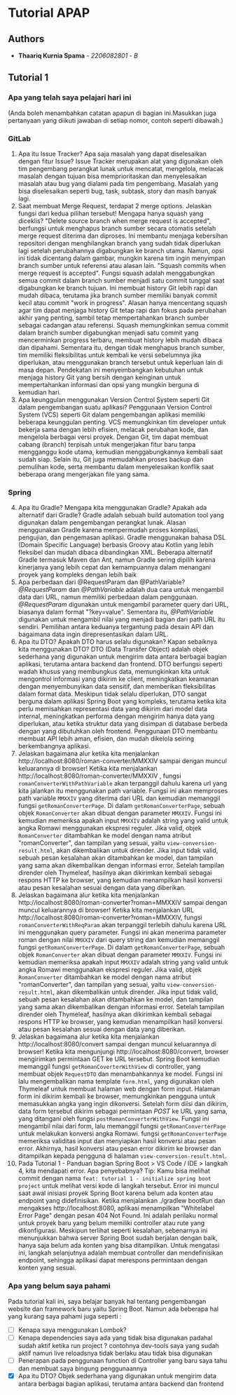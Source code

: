 # Tutorial APAP

## Authors

* **Thaariq Kurnia Spama** - *2206082801* - *B* 
## Tutorial 1

### Apa yang telah saya pelajari hari ini
(Anda boleh menambahkan catatan apapun di bagian ini.Masukkan juga pertanyaan yang diikuti jawaban di setiap nomor, contoh seperti dibawah.)
### GitLab
1. Apa itu Issue Tracker? Apa saja masalah yang dapat diselesaikan dengan fitur Issue?
Issue Tracker merupakan alat yang digunakan oleh tim pengembang perangkat lunak untuk mencatat, mengelola, melacak masalah dengan tujuan bisa memprioritaskan dan menyelesaikan masalah atau bug yang dialami pada tim pengembang. Masalah yang bisa diselesaikan seperti bug, task, subtask, story dan masih banyak lagi.
2. Saat membuat Merge Request, terdapat 2 merge options. Jelaskan fungsi dari kedua pilihan tersebut! Mengapa hanya squash yang diceklis?
"Delete source branch when merge request is accepted", berfungsi untuk menghapus branch sumber secara otomatis setelah merge request diterima dan diproses. Ini membantu menjaga kebersihan repositori dengan menghilangkan branch yang sudah tidak diperlukan lagi setelah perubahannya digabungkan ke branch utama. Namun, opsi ini tidak dicentang dalam gambar, mungkin karena tim ingin menyimpan branch sumber untuk referensi atau alasan lain.
"Squash commits when merge request is accepted". Fungsi squash adalah menggabungkan semua commit dalam branch sumber menjadi satu commit tunggal saat digabungkan ke branch tujuan. Ini membuat history Git lebih rapi dan mudah dibaca, terutama jika branch sumber memiliki banyak commit kecil atau commit "work in progress".
Alasan hanya mencentang squash agar tim dapat menjaga history Git tetap rapi dan fokus pada perubahan akhir yang penting, sambil tetap mempertahankan branch sumber sebagai cadangan atau referensi. Squash memungkinkan semua commit dalam branch sumber digabungkan menjadi satu commit yang mencerminkan progress terbaru, membuat history lebih mudah dibaca dan dipahami. Sementara itu, dengan tidak menghapus branch sumber, tim memiliki fleksibilitas untuk kembali ke versi sebelumnya jika diperlukan, atau menggunakan branch tersebut untuk keperluan lain di masa depan. Pendekatan ini menyeimbangkan kebutuhan untuk menjaga history Git yang bersih dengan keinginan untuk mempertahankan informasi dan opsi yang mungkin berguna di kemudian hari.
3. Apa keunggulan menggunakan Version Control System seperti Git dalam pengembangan suatu aplikasi?
Penggunaan Version Control System (VCS) seperti Git dalam pengembangan aplikasi memiliki beberapa keunggulan penting. VCS memungkinkan tim developer untuk bekerja sama dengan lebih efisien, melacak perubahan kode, dan mengelola berbagai versi proyek. Dengan Git, tim dapat membuat cabang (branch) terpisah untuk mengerjakan fitur baru tanpa mengganggu kode utama, kemudian menggabungkannya kembali saat sudah siap. Selain itu, Git juga memudahkan proses backup dan pemulihan kode, serta membantu dalam menyelesaikan konflik saat beberapa orang mengerjakan file yang sama.
### Spring
4. Apa itu Gradle? Mengapa kita menggunakan Gradle? Apakah ada alternatif dari Gradle?
Gradle adalah sebuah build automation tool yang digunakan dalam pengembangan perangkat lunak. Alasan menggunakan Gradle karena mempermudah proses kompilasi, pengujian, dan pengemasan aplikasi. Gradle menggunakan bahasa DSL (Domain Specific Language) berbasis Groovy atau Kotlin yang lebih fleksibel dan mudah dibaca dibandingkan XML. Beberapa alternatif Gradle termasuk Maven dan Ant, namun Gradle sering dipilih karena kinerjanya yang lebih cepat dan kemampuannya dalam menangani proyek yang kompleks dengan lebih baik
5. Apa perbedaan dari @RequestParam dan @PathVariable?
*@RequestParam* dan *@PathVariable* adalah dua cara untuk mengambil data dari URL, namun memiliki perbedaan dalam penggunaan. *@RequestParam* digunakan untuk mengambil parameter query dari URL, biasanya dalam format "?key=value". Sementara itu, *@PathVariable* digunakan untuk mengambil nilai yang menjadi bagian dari path URL itu sendiri. Pemilihan antara keduanya tergantung pada desain API dan bagaimana data ingin direpresentasikan dalam URL.
6. Apa itu DTO? Apakah DTO harus selalu digunakan? Kapan sebaiknya kita menggunakan DTO?
DTO (Data Transfer Object) adalah objek sederhana yang digunakan untuk mengirim data antara berbagai bagian aplikasi, terutama antara backend dan frontend. DTO berfungsi seperti wadah khusus yang membungkus data, memungkinkan kita untuk mengontrol informasi yang dikirim ke client, meningkatkan keamanan dengan menyembunyikan data sensitif, dan memberikan fleksibilitas dalam format data. Meskipun tidak selalu diperlukan, DTO sangat berguna dalam aplikasi Spring Boot yang kompleks, terutama ketika kita perlu memisahkan representasi data yang dikirim dari model data internal, meningkatkan performa dengan mengirim hanya data yang diperlukan, atau ketika struktur data yang disimpan di database berbeda dengan yang dibutuhkan oleh frontend. Penggunaan DTO membantu membuat API lebih aman, efisien, dan mudah dikelola seiring berkembangnya aplikasi.
7. Jelaskan bagaimana alur ketika kita menjalankan http://localhost:8080/roman-converter/MMXXIV sampai dengan muncul keluarannya di browser!
Ketika kita menjalankan http://localhost:8080/roman-converter/MMXXIV , fungsi ```romanConverterWithPathVariable``` akan terpanggil dahulu karena url yang kita jalankan itu menggunakan path variable. Fungsi ini akan memproses path variable ```MMXXIV``` yang diterima dari URL dan kemudian memanggil fungsi ```getRomanConverterPage```. Di dalam ```getRomanConverterPage```, sebuah objek ```RomanConverter``` akan dibuat dengan parameter ```MMXXIV```. Fungsi ini kemudian memeriksa apakah input ```MMXXIV``` adalah string yang valid untuk angka Romawi menggunakan ekspresi reguler. Jika valid, objek ```RomanConverter``` ditambahkan ke model dengan nama atribut "romanConverter", dan tampilan yang sesuai, yaitu ```view-conversion-result.html```, akan dikembalikan untuk dirender. Jika input tidak valid, sebuah pesan kesalahan akan ditambahkan ke model, dan tampilan yang sama akan dikembalikan dengan informasi error. Setelah tampilan dirender oleh Thymeleaf, hasilnya akan dikirimkan kembali sebagai respons HTTP ke browser, yang kemudian menampilkan hasil konversi atau pesan kesalahan sesuai dengan data yang diberikan.
8. Jelaskan bagaimana alur ketika kita menjalankan http://localhost:8080/roman-converter?roman=MMXXIV sampai dengan muncul keluarannya di browser!
Ketika kita menjalankan URL http://localhost:8080/roman-converter?roman=MMXXIV, fungsi ```romanConverterWithReqParam``` akan terpanggil terlebih dahulu karena URL ini menggunakan query parameter. Fungsi ini akan menerima parameter roman dengan nilai ```MMXXIV``` dari query string dan kemudian memanggil fungsi ```getRomanConverterPage```. Di dalam ```getRomanConverterPage```, sebuah objek ```RomanConverter``` akan dibuat dengan parameter ```MMXXIV```. Fungsi ini kemudian memeriksa apakah input ```MMXXIV``` adalah string yang valid untuk angka Romawi menggunakan ekspresi reguler. Jika valid, objek ```RomanConverter``` ditambahkan ke model dengan nama atribut "romanConverter", dan tampilan yang sesuai, yaitu ```view-conversion-result.html```, akan dikembalikan untuk dirender. Jika input tidak valid, sebuah pesan kesalahan akan ditambahkan ke model, dan tampilan yang sama akan dikembalikan dengan informasi error. Setelah tampilan dirender oleh Thymeleaf, hasilnya akan dikirimkan kembali sebagai respons HTTP ke browser, yang kemudian menampilkan hasil konversi atau pesan kesalahan sesuai dengan data yang diberikan.
9. Jelaskan bagaimana alur ketika kita menjalankan http://localhost:8080/convert sampai dengan muncul keluarannya di browser!
Ketika kita mengunjungi http://localhost:8080/convert, browser mengirimkan permintaan GET ke URL tersebut. Spring Boot kemudian memanggil fungsi ```getRomanCoverterWithView``` di controller, yang membuat objek ```RequestDTO``` dan menambahkannya ke model. Fungsi ini lalu mengembalikan nama template ```form.html```, yang digunakan oleh Thymeleaf untuk membuat halaman web dengan form input. Halaman form ini dikirim kembali ke browser, memungkinkan pengguna untuk memasukkan angka yang ingin dikonversi. Setelah form diisi dan dikirim, data form tersebut dikirim sebagai permintaan *POST* ke URL yang sama, yang ditangani oleh fungsi ```postRomanConverterWithView```. Fungsi ini mengambil nilai dari form, lalu memanggil fungsi ```getRomanConverterPage``` untuk melakukan konversi angka Romawi. fungsi ```getRomanConverterPage``` memeriksa validitas input dan menyiapkan hasil konversi atau pesan error. Akhirnya, hasil konversi atau pesan error dikirim ke browser dan ditampilkan kepada pengguna di halaman ```view-conversion-result.html```.
10. Pada Tutorial 1 - Panduan bagian Spring Boot > VS Code / IDE > langkah 4, kita mendapati error. Apa penyebabnya? Tip: Kamu bisa melihat commit dengan nama `feat: tutorial 1 - initialize spring boot project` untuk melihat versi kode di langkah tersebut.
Error ini muncul saat awal inisiasi proyek Spring Boot karena belum ada konten atau endpoint yang didefinisikan. Ketika menjalankan ./gradlew bootRun dan mengakses http://localhost:8080, aplikasi menampilkan "Whitelabel Error Page" dengan pesan 404 Not Found. Ini adalah perilaku normal untuk proyek baru yang belum memiliki controller atau rute yang dikonfigurasi. Meskipun terlihat seperti kesalahan, sebenarnya ini menunjukkan bahwa server Spring Boot sudah berjalan dengan baik, hanya saja belum ada konten yang bisa ditampilkan. Untuk mengatasi ini, langkah selanjutnya adalah membuat controller dan mendefinisikan endpoint, sehingga aplikasi dapat merespons permintaan dengan konten yang sesuai.

### Apa yang belum saya pahami
Pada tutorial kali ini, saya belajar banyak hal tentang pengembangan website dan framework baru yaitu Spring Boot. Namun ada beberapa hal yang kurang saya pahami juga seperti :
- [ ] Kenapa saya menggunakan Lombok? 
- [ ] Kenapa dependencies saya ada yang tidak bisa digunakan padahal sudah aktif ketika run project ? contohnya dev-tools saya yang sudah aktif namun live reloadsnya tidak berlaku atau tidak bisa digunakan
- [ ] Penerapan pada penggunaan function di Controller yang baru saya tahu dan membuat saya bingung penggunaannya
- [x] Apa itu DTO?
Objek sederhana yang digunakan untuk mengirim data antara berbagai bagian aplikasi, terutama antara backend dan frontend